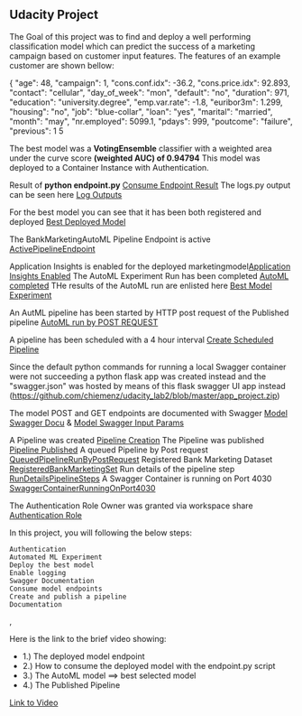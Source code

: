 ## Udacity Project 

The Goal of this project was to find and deploy a well performing classification model which can predict the 
success of a marketing campaign based on customer input features. The features of an example customer are shown 
bellow:

 {
            "age": 48,
            "campaign": 1,
            "cons.conf.idx": -36.2,
            "cons.price.idx": 92.893,
            "contact": "cellular",
            "day_of_week": "mon",
            "default": "no",
            "duration": 971,
            "education": "university.degree",
            "emp.var.rate": -1.8,
            "euribor3m": 1.299,
            "housing": "no",
            "job": "blue-collar",
            "loan": "yes",
            "marital": "married",
            "month": "may",
            "nr.employed": 5099.1,
            "pdays": 999,
            "poutcome": "failure",
            "previous": 1
5

The best model was a **VotingEnsemble** classifier with a weighted area under the curve score **(weighted AUC) of 0.94794**
This model was deployed to a Container Instance with Authentication. 


Result of **python endpoint.py** [Consume Endpoint Result](https://github.com/chiemenz/udacity_lab2/blob/master/ConsumeEndpointResult.PNG)
The logs.py output can be seen here [Log Outputs](https://github.com/chiemenz/udacity_lab2/blob/master/LogsOutput.PNG)


For the best model you can see that it has been both registered and deployed [Best Deployed Model](https://github.com/chiemenz/udacity_lab2/blob/master/best_deployed_model.PNG)

The BankMarketingAutoML Pipeline Endpoint is active [ActivePipelineEndpoint](https://github.com/chiemenz/udacity_lab2/blob/master/ActivePipelineEndpoint.PNG)


Application Insights is enabled for the deployed marketingmodel[Application Insights Enabled](https://github.com/chiemenz/udacity_lab2/blob/master/ApplicationInsightsEnabled.PNG)
The AutoML Experiment Run has been completed [AutoML completed](https://github.com/chiemenz/udacity_lab2/blob/master/AutoMLExpCompleted.PNG)
THe results of the AutoML run are enlisted here [Best Model Experiment](https://github.com/chiemenz/udacity_lab2/blob/master/BestModelExperiment.PNG)

An AutML pipeline has been started by HTTP post request of the Published pipeline [AutoML run by POST REQUEST](https://github.com/chiemenz/udacity_lab2/blob/master/AutoMLRunByPostRequest.PNG)

A pipeline has been scheduled with a 4 hour interval [Create Scheduled Pipeline](https://github.com/chiemenz/udacity_lab2/blob/master/CreateScheduledPipeline.PNG)


Since the default python commands for running a local Swagger container were not succeeding a python flask app was created 
instead and the "swagger.json" was hosted by means of this flask swagger UI app instead (https://github.com/chiemenz/udacity_lab2/blob/master/app_project.zip)

The model POST and GET endpoints are documented with Swagger [Model Swagger Docu](https://github.com/chiemenz/udacity_lab2/blob/master/ModelSwaggerUI.PNG) & [Model Swagger Input Params](https://github.com/chiemenz/udacity_lab2/blob/master/ModelExampleSwaggerValues.PNG)


A Pipeline was created [Pipeline Creation](https://github.com/chiemenz/udacity_lab2/blob/master/PipelineCreated.PNG)
The Pipeline was published [Pipeline Published](https://github.com/chiemenz/udacity_lab2/blob/master/PublishedPipeline.PNG)
A queued Pipeline by Post request [QueuedPipelineRunByPostRequest](https://github.com/chiemenz/udacity_lab2/blob/master/QueuedPipelineRunByPostRequest.PNG)
Registered Bank Marketing Dataset [RegisteredBankMarketingSet](https://github.com/chiemenz/udacity_lab2/blob/master/RegisteredBankMarketingSet.PNG)
Run details of the pipeline step [RunDetailsPipelineSteps](https://github.com/chiemenz/udacity_lab2/blob/master/RunDetailsPipelineSteps.PNG)
A Swagger Container is running on Port 4030 [SwaggerContainerRunningOnPort4030](https://github.com/chiemenz/udacity_lab2/blob/master/SwaggerContainerRunningOnPort4030.PNG)

The Authentication Role Owner was granted via workspace share [Authentication Role](https://github.com/chiemenz/udacity_lab2/blob/master/AuthenticationRoleOwner.PNG)


In this project, you will following the below steps:

    Authentication
    Automated ML Experiment
    Deploy the best model
    Enable logging
    Swagger Documentation
    Consume model endpoints
    Create and publish a pipeline
    Documentation
,



Here is the link to the brief video showing:

* 1.) The deployed model endpoint
* 2.) How to consume the deployed model with the endpoint.py script
* 3.) The AutoML model ==> best selected model
* 4.) The Published Pipeline

[Link to Video](https://www.loom.com/share/19379c75f6bf4158a697814dd1465fbf)
